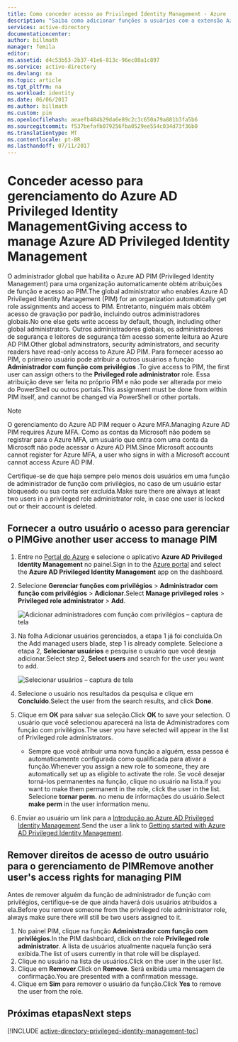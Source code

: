 ```yaml
---
title: Como conceder acesso ao Privileged Identity Management - Azure | Microsoft Docs
description: "Saiba como adicionar funções a usuários com a extensão Azure Active Directory Privileged Identity Management para que possam gerenciar o PIM."
services: active-directory
documentationcenter: 
author: billmath
manager: femila
editor: 
ms.assetid: d4c53b53-2b37-41e6-813c-96ec08a1c897
ms.service: active-directory
ms.devlang: na
ms.topic: article
ms.tgt_pltfrm: na
ms.workload: identity
ms.date: 06/06/2017
ms.author: billmath
ms.custom: pim
ms.openlocfilehash: aeaefb484b29da6e89c2c3c650a79a881b3fa5b6
ms.sourcegitcommit: f537befafb079256fba0529ee554c034d73f36b0
ms.translationtype: MT
ms.contentlocale: pt-BR
ms.lasthandoff: 07/11/2017
---
```

# <a name="giving-access-to-manage-azure-ad-privileged-identity-management"></a><span data-ttu-id="7f5ec-103">Conceder acesso para gerenciamento do Azure AD Privileged Identity Management</span><span class="sxs-lookup"><span data-stu-id="7f5ec-103">Giving access to manage Azure AD Privileged Identity Management</span></span>
<span data-ttu-id="7f5ec-104">O administrador global que habilita o Azure AD PIM (Privileged Identity Management) para uma organização automaticamente obtém atribuições de função e acesso ao PIM.</span><span class="sxs-lookup"><span data-stu-id="7f5ec-104">The global administrator who enables Azure AD Privileged Identity Management (PIM) for an organization automatically get role assignments and access to PIM.</span></span> <span data-ttu-id="7f5ec-105">Entretanto, ninguém mais obtém acesso de gravação por padrão, incluindo outros administradores globais.</span><span class="sxs-lookup"><span data-stu-id="7f5ec-105">No one else gets write access by default, though, including other global administrators.</span></span> <span data-ttu-id="7f5ec-106">Outros administradores globais, os administradores de segurança e leitores de segurança têm acesso somente leitura ao Azure AD PIM.</span><span class="sxs-lookup"><span data-stu-id="7f5ec-106">Other global adminstrators, security administrators, and security readers have read-only access to Azure AD PIM.</span></span> <span data-ttu-id="7f5ec-107">Para fornecer acesso ao PIM, o primeiro usuário pode atribuir a outros usuários a função **Administrador com função com privilégios** .</span><span class="sxs-lookup"><span data-stu-id="7f5ec-107">To give access to PIM, the first user can assign others to the **Privileged role administrator** role.</span></span> <span data-ttu-id="7f5ec-108">Essa atribuição deve ser feita no próprio PIM e não pode ser alterada por meio do PowerShell ou outros portais.</span><span class="sxs-lookup"><span data-stu-id="7f5ec-108">This assignment must be done from within PIM itself, and cannot be changed via PowerShell or other portals.</span></span>

> [!NOTE]
> <span data-ttu-id="7f5ec-109">O gerenciamento do Azure AD PIM requer o Azure MFA.</span><span class="sxs-lookup"><span data-stu-id="7f5ec-109">Managing Azure AD PIM requires Azure MFA.</span></span> <span data-ttu-id="7f5ec-110">Como as contas da Microsoft não podem se registrar para o Azure MFA, um usuário que entra com uma conta da Microsoft não pode acessar o Azure AD PIM.</span><span class="sxs-lookup"><span data-stu-id="7f5ec-110">Since Microsoft accounts cannot register for Azure MFA, a user who signs in with a Microsoft account cannot access Azure AD PIM.</span></span>
> 
> 

<span data-ttu-id="7f5ec-111">Certifique-se de que haja sempre pelo menos dois usuários em uma função de administrador de função com privilégios, no caso de um usuário estar bloqueado ou sua conta ser excluída.</span><span class="sxs-lookup"><span data-stu-id="7f5ec-111">Make sure there are always at least two users in a privileged role administrator role, in case one user is locked out or their account is deleted.</span></span>

## <a name="give-another-user-access-to-manage-pim"></a><span data-ttu-id="7f5ec-112">Fornecer a outro usuário o acesso para gerenciar o PIM</span><span class="sxs-lookup"><span data-stu-id="7f5ec-112">Give another user access to manage PIM</span></span>
1. <span data-ttu-id="7f5ec-113">Entre no [Portal do Azure](https://portal.azure.com/) e selecione o aplicativo **Azure AD Privileged Identity Management** no painel.</span><span class="sxs-lookup"><span data-stu-id="7f5ec-113">Sign in to the [Azure portal](https://portal.azure.com/) and select the **Azure AD Privileged Identity Management** app on the dashboard.</span></span>
2. <span data-ttu-id="7f5ec-114">Selecione **Gerenciar funções com privilégios** > **Administrador com função com privilégios** > **Adicionar**.</span><span class="sxs-lookup"><span data-stu-id="7f5ec-114">Select **Manage privileged roles** > **Privileged role administrator** > **Add**.</span></span>
   
    ![Adicionar administradores com função com privilégios – captura de tela][1]
3. <span data-ttu-id="7f5ec-116">Na folha Adicionar usuários gerenciados, a etapa 1 já foi concluída.</span><span class="sxs-lookup"><span data-stu-id="7f5ec-116">On the Add managed users blade, step 1 is already complete.</span></span> <span data-ttu-id="7f5ec-117">Selecione a etapa 2, **Selecionar usuários** e pesquise o usuário que você deseja adicionar.</span><span class="sxs-lookup"><span data-stu-id="7f5ec-117">Select step 2, **Select users** and search for the user you want to add.</span></span>
   
    ![Selecionar usuários – captura de tela][2]
4. <span data-ttu-id="7f5ec-119">Selecione o usuário nos resultados da pesquisa e clique em **Concluído**.</span><span class="sxs-lookup"><span data-stu-id="7f5ec-119">Select the user from the search results, and click **Done**.</span></span>
5. <span data-ttu-id="7f5ec-120">Clique em **OK** para salvar sua seleção.</span><span class="sxs-lookup"><span data-stu-id="7f5ec-120">Click **OK** to save your selection.</span></span> <span data-ttu-id="7f5ec-121">O usuário que você selecionou aparecerá na lista de Administradores com função com privilégios.</span><span class="sxs-lookup"><span data-stu-id="7f5ec-121">The user you have selected will appear in the list of Privileged role administrators.</span></span>
   
   * <span data-ttu-id="7f5ec-122">Sempre que você atribuir uma nova função a alguém, essa pessoa é automaticamente configurada como qualificada para ativar a função.</span><span class="sxs-lookup"><span data-stu-id="7f5ec-122">Whenever you assign a new role to someone, they are automatically set up as eligible to activate the role.</span></span> <span data-ttu-id="7f5ec-123">Se você desejar torná-los permanentes na função, clique no usuário na lista.</span><span class="sxs-lookup"><span data-stu-id="7f5ec-123">If you want to make them permanent in the role, click the user in the list.</span></span> <span data-ttu-id="7f5ec-124">Selecione **tornar perm.** no menu de informações do usuário.</span><span class="sxs-lookup"><span data-stu-id="7f5ec-124">Select **make perm** in the user information menu.</span></span>
6. <span data-ttu-id="7f5ec-125">Enviar ao usuário um link para a [Introdução ao Azure AD Privileged Identity Management](active-directory-privileged-identity-management-getting-started.md).</span><span class="sxs-lookup"><span data-stu-id="7f5ec-125">Send the user a link to [Getting started with Azure AD Privileged Identity Management](active-directory-privileged-identity-management-getting-started.md).</span></span>

## <a name="remove-another-users-access-rights-for-managing-pim"></a><span data-ttu-id="7f5ec-126">Remover direitos de acesso de outro usuário para o gerenciamento de PIM</span><span class="sxs-lookup"><span data-stu-id="7f5ec-126">Remove another user's access rights for managing PIM</span></span>
<span data-ttu-id="7f5ec-127">Antes de remover alguém da função de administrador de função com privilégios, certifique-se de que ainda haverá dois usuários atribuídos a ela.</span><span class="sxs-lookup"><span data-stu-id="7f5ec-127">Before you remove someone from the privileged role administrator role, always make sure there will still be two users assigned to it.</span></span>

1. <span data-ttu-id="7f5ec-128">No painel PIM, clique na função **Administrador com função com privilégios**.</span><span class="sxs-lookup"><span data-stu-id="7f5ec-128">In the PIM dashboard, click on the role **Privileged role administrator**.</span></span>  <span data-ttu-id="7f5ec-129">A lista de usuários atualmente naquela função será exibida.</span><span class="sxs-lookup"><span data-stu-id="7f5ec-129">The list of users currently in that role will be displayed.</span></span>
2. <span data-ttu-id="7f5ec-130">Clique no usuário na lista de usuários.</span><span class="sxs-lookup"><span data-stu-id="7f5ec-130">Click on the user in the user list.</span></span>
3. <span data-ttu-id="7f5ec-131">Clique em **Remover**.</span><span class="sxs-lookup"><span data-stu-id="7f5ec-131">Click on **Remove**.</span></span>  <span data-ttu-id="7f5ec-132">Será exibida uma mensagem de confirmação.</span><span class="sxs-lookup"><span data-stu-id="7f5ec-132">You are presented with a confirmation message.</span></span>
4. <span data-ttu-id="7f5ec-133">Clique em **Sim** para remover o usuário da função.</span><span class="sxs-lookup"><span data-stu-id="7f5ec-133">Click **Yes** to remove the user from the role.</span></span>

<!--Every topic should have next steps and links to the next logical set of content to keep the customer engaged-->
## <a name="next-steps"></a><span data-ttu-id="7f5ec-134">Próximas etapas</span><span class="sxs-lookup"><span data-stu-id="7f5ec-134">Next steps</span></span>
[!INCLUDE [active-directory-privileged-identity-management-toc](../../includes/active-directory-privileged-identity-management-toc.md)]

<!--Image references-->

[1]: ./media/active-directory-privileged-identity-management-how-to-give-access-to-pim/PIM_add_PRA.png
[2]: ./media/active-directory-privileged-identity-management-how-to-give-access-to-pim/PIM_select_users.png
